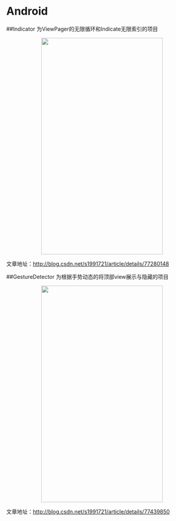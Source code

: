 # Android
##Indicator 为ViewPager的无限循环和Indicate无限索引的项目

<div align=center><img width="320" height="568" src="https://github.com/s1991721/Android/blob/master/Indicator/preview.gif"/></div>

文章地址：http://blog.csdn.net/s1991721/article/details/77280148

##GestureDetector 为根据手势动态的将顶部view展示与隐藏的项目

<div align=center><img width="320" height="568" src="https://github.com/s1991721/Android/blob/master/GestureDetector/preview.gif"/></div>

文章地址：http://blog.csdn.net/s1991721/article/details/77439850